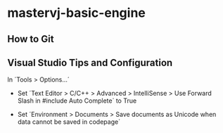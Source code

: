 # mastervj-basic-engine

## How to Git


## Visual Studio Tips and Configuration

In ´Tools > Options...´

- Set ´Text Editor > C/C++ > Advanced > IntelliSense > Use Forward Slash in #include Auto Complete´
to True

- Set ´Environment > Documents > Save documents as Unicode when data cannot be saved in codepage´
